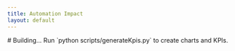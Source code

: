 ```yaml
---
title: Automation Impact
layout: default
---
```

<link rel="stylesheet" href="{{ site.baseurl }}/assets/css/custom.css">
# Building…
Run `python scripts/generateKpis.py` to create charts and KPIs.